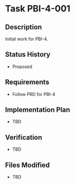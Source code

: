 # Task PBI-4-001

## Description
Initial work for PBI-4.

## Status History
- Proposed

## Requirements
- Follow PRD for PBI-4

## Implementation Plan
- TBD

## Verification
- TBD

## Files Modified
- TBD

